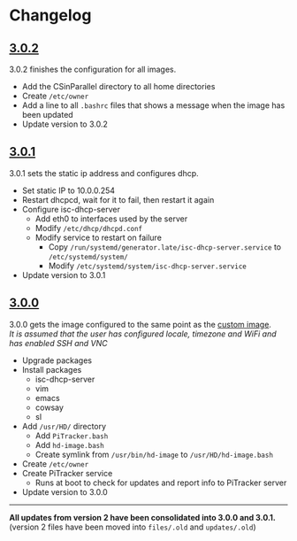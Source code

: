 # Changelog

## [3.0.2](updates/3.0.2.yaml)

3.0.2 finishes the configuration for all images.
- Add the CSinParallel directory to all home directories
- Create `/etc/owner`
- Add a line to all `.bashrc` files that shows a message when the image has been updated
- Update version to 3.0.2


## [3.0.1](updates/3.0.1.yaml)

3.0.1 sets the static ip address and configures dhcp.
- Set static IP to 10.0.0.254
- Restart dhcpcd, wait for it to fail, then restart it again
- Configure isc-dhcp-server
  - Add eth0 to interfaces used by the server
  - Modify `/etc/dhcp/dhcpd.conf`
  - Modify service to restart on failure
    - Copy `/run/systemd/generator.late/isc-dhcp-server.service` to `/etc/systemd/system/`
    - Modify `/etc/systemd/system/isc-dhcp-server.service`
- Update version to 3.0.1


## [3.0.0](updates/3.0.0.yaml)

3.0.0 gets the image configured to the same point as the [custom image](https://stogit.cs.stolaf.edu/hd-image/hd-image-gen).  
*It is assumed that the user has configured locale, timezone and WiFi and has enabled SSH and VNC*
- Upgrade packages
- Install packages
  - isc-dhcp-server
  - vim
  - emacs
  - cowsay
  - sl
- Add `/usr/HD/` directory
  - Add `PiTracker.bash`
  - Add `hd-image.bash`
  - Create symlink from `/usr/bin/hd-image` to `/usr/HD/hd-image.bash`
- Create `/etc/owner`
- Create PiTracker service
  - Runs at boot to check for updates and report info to PiTracker server
- Update version to 3.0.0


---

**All updates from version 2 have been consolidated into 3.0.0 and 3.0.1.**  
(version 2 files have been moved into `files/.old` and `updates/.old`)
